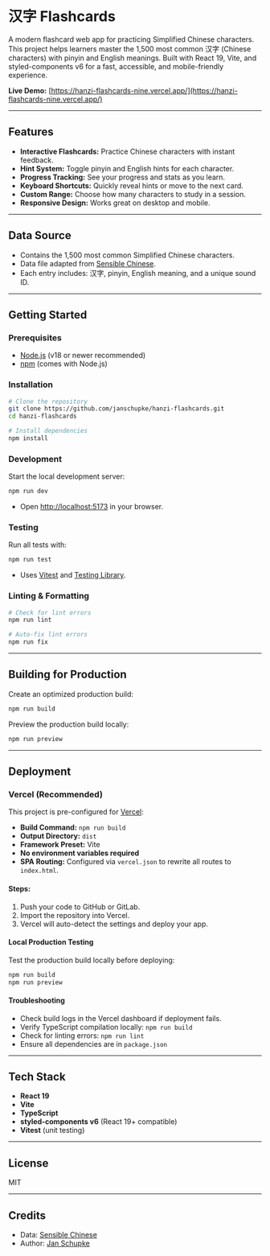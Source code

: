 # 汉字 Flashcards

A modern flashcard web app for practicing Simplified Chinese characters. This project helps learners master the 1,500 most common 汉字 (Chinese characters) with pinyin and English meanings. Built with React 19, Vite, and styled-components v6 for a fast, accessible, and mobile-friendly experience.

**Live Demo:** [https://hanzi-flashcards-nine.vercel.app/](https://hanzi-flashcards-nine.vercel.app/)

---

## Features

- **Interactive Flashcards:** Practice Chinese characters with instant feedback.
- **Hint System:** Toggle pinyin and English hints for each character.
- **Progress Tracking:** See your progress and stats as you learn.
- **Keyboard Shortcuts:** Quickly reveal hints or move to the next card.
- **Custom Range:** Choose how many characters to study in a session.
- **Responsive Design:** Works great on desktop and mobile.

---

## Data Source

- Contains the 1,500 most common Simplified Chinese characters.
- Data file adapted from [Sensible Chinese](https://sensiblechinese.com/common-chinese-characters).
- Each entry includes: 汉字, pinyin, English meaning, and a unique sound ID.

---

## Getting Started

### Prerequisites
- [Node.js](https://nodejs.org/) (v18 or newer recommended)
- [npm](https://www.npmjs.com/) (comes with Node.js)

### Installation
```bash
# Clone the repository
git clone https://github.com/janschupke/hanzi-flashcards.git
cd hanzi-flashcards

# Install dependencies
npm install
```

### Development
Start the local development server:
```bash
npm run dev
```
- Open [http://localhost:5173](http://localhost:5173) in your browser.

### Testing
Run all tests with:
```bash
npm run test
```
- Uses [Vitest](https://vitest.dev/) and [Testing Library](https://testing-library.com/).

### Linting & Formatting
```bash
# Check for lint errors
npm run lint

# Auto-fix lint errors
npm run fix
```

---

## Building for Production
Create an optimized production build:
```bash
npm run build
```
Preview the production build locally:
```bash
npm run preview
```

---

## Deployment

### Vercel (Recommended)
This project is pre-configured for [Vercel](https://vercel.com/):
- **Build Command:** `npm run build`
- **Output Directory:** `dist`
- **Framework Preset:** Vite
- **No environment variables required**
- **SPA Routing:** Configured via `vercel.json` to rewrite all routes to `index.html`.

#### Steps:
1. Push your code to GitHub or GitLab.
2. Import the repository into Vercel.
3. Vercel will auto-detect the settings and deploy your app.

#### Local Production Testing
Test the production build locally before deploying:
```bash
npm run build
npm run preview
```

#### Troubleshooting
- Check build logs in the Vercel dashboard if deployment fails.
- Verify TypeScript compilation locally: `npm run build`
- Check for linting errors: `npm run lint`
- Ensure all dependencies are in `package.json`

---

## Tech Stack
- **React 19**
- **Vite**
- **TypeScript**
- **styled-components v6** (React 19+ compatible)
- **Vitest** (unit testing)

---

## License
MIT

---

## Credits
- Data: [Sensible Chinese](https://sensiblechinese.com/common-chinese-characters)
- Author: [Jan Schupke](mailto:jan@schupke.io)
